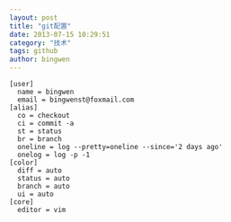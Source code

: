 ```yaml
---
layout: post
title: "git配置"
date: 2013-07-15 10:29:51
category: "技术"
tags: github
author: bingwen
---
```

	[user]
	  name = bingwen
	  email = bingwenst@foxmail.com
	[alias]
	  co = checkout
	  ci = commit -a
	  st = status
	  br = branch
	  oneline = log --pretty=oneline --since='2 days ago'
	  onelog = log -p -1
	[color]
	  diff = auto
	  status = auto
	  branch = auto
	  ui = auto
	[core]
	  editor = vim
